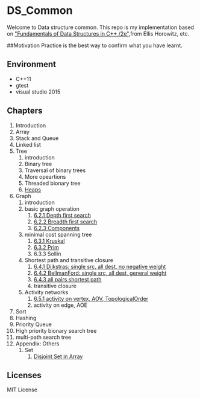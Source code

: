 # DS_Common

Welcome to Data structure common. This repo is my implementation based on ["Fundamentals of Data Structures in C++ /2e"](https://www.tenlong.com.tw/products/9780929306377),from Ellis Horowitz, etc.

##Motivation
Practice is the best way to confirm what you have learnt.

## Environment
+ C++11
+ gtest 
+ visual studio 2015

## Chapters
1. Introduction
2. Array
3. Stack and Queue
4. Linked list
5. Tree
	1. introduction
	2. Binary tree
	3. Traversal of binary trees
	4. More opeartions
	5. Threaded bionary tree
	6. [Heaps](test/src/queue/TestPriorityQueue.cpp)
6. Graph
	1. introduction
	2. basic graph operation
		1. [6.2.1 Depth first search](test/src/graph/TestMatrixWDigraph.cpp)
		2. [6.2.2 Breadth first search](test/src/graph/TestMatrixWDigraph.cpp)
		3. [6.2.3 Components](test/src/graph/TestMatrixWDigraph.cpp)
	3. minimal cost spanning tree
		1. [6.3.1 Kruskal](test/src/graph/TestMatrixWGraph.cpp)
		2. [6.3.2 Prim](test/src/graph/TestMatrixWGraph.cpp)
		3. 6.3.3 Sollin
	4. Shortest path and transitive closure
		1. [6.4.1 Dijkstras: single src, all dest, no negative weight](test/src/graph/TestMatrixWDigraph.cpp)
		2. [6.4.2 BellmanFord: single src, all dest, general weight](test/src/graph/TestMatrixWDigraph.cpp)
		3. [6.4.3 all pairs shortest path](test/src/graph/TestMatrixWDigraph.cpp)
		4. transitive closure
	5. Activity networks
		1. [6.5.1 activity on vertex, AOV, TopologicalOrder](test/src/graph/TestMatrixWDigraph.cpp)
		2. activity on edge, AOE
7. Sort
8. Hashing
9. Priority Queue
10. High priority bionary search tree
11. multi-path search tree
12. Appendix: Others
	1. Set
		1. [Disjoint Set in Array](test/src/set/TestDisjointSetArray.cpp)


## Licenses
MIT License

